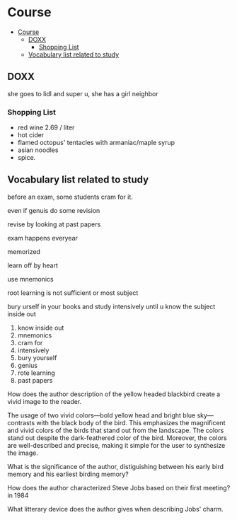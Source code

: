 # Course

- [Course](#course)
  - [DOXX](#doxx)
    - [Shopping List](#shopping-list)
  - [Vocabulary list related to study](#vocabulary-list-related-to-study)

## DOXX

she goes to lidl and super u, she has a girl neighbor

### Shopping List

- red wine 2.69 / liter
- hot cider
- flamed octopus' tentacles with armaniac/maple syrup
- asian noodles
- spice.

## Vocabulary list related to study

before an exam, some students cram for it.

even if genuis do some revision

revise by looking at past papers

exam happens everyear

memorized

learn off by heart

use mnemonics

root learning is not sufficient or most subject

bury urself in your books and study intensively until u know the subject inside out

1. know inside out
2. mnemonics
3. cram for
4. intensively
5. bury yourself
6. genius
7. rote learning
8. past papers

How does the author description of the yellow headed blackbird create a vivid image to the reader.

The usage of two vivid colors—bold yellow head and bright blue sky—contrasts with the black body of the bird. This emphasizes the magnificent and vivid colors of the birds that stand out from the landscape.  The colors stand out despite the dark-feathered color of the bird. Moreover, the colors are well-described and precise, making it simple for the user to synthesize the image.

What is the significance of the author, distiguishing between his early bird memory and his earliest birding memory?


How does the author characterized Steve Jobs based on their first meeting? in 1984

What litterary device does the author gives when describing Jobs' charm.
